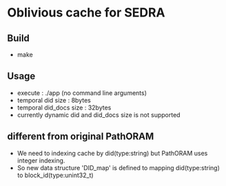 # Oblivious cache for SEDRA

## Build 
- make

## Usage
- execute : ./app (no command line arguments)
- temporal did size : 8bytes
- temporal did_docs size : 32bytes
- currently dynamic did and did_docs size is not supported

## different from original PathORAM
- We need to indexing cache by did(type:string) but PathORAM uses integer indexing.
- So new data structure 'DID_map' is defined to mapping did(type:string) to block_id(type:unint32_t)